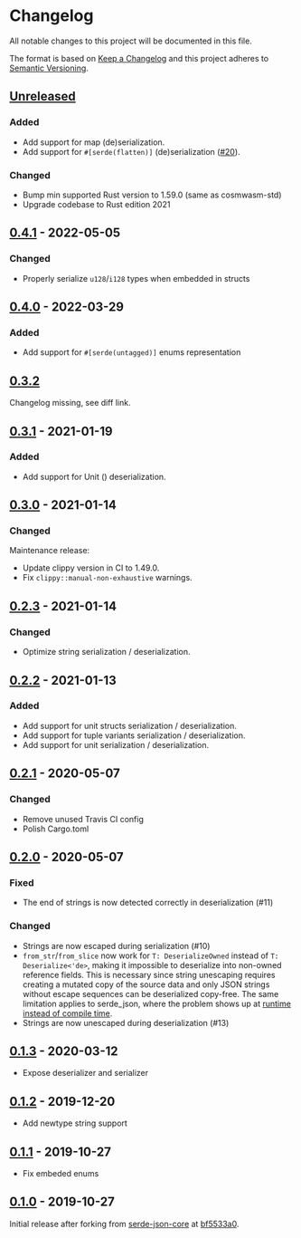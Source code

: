 # Changelog

All notable changes to this project will be documented in this file.

The format is based on [Keep a Changelog](http://keepachangelog.com/) and this
project adheres to [Semantic Versioning](http://semver.org/).

## [Unreleased]

### Added

- Add support for map (de)serialization.
- Add support for `#[serde(flatten)]` (de)serialization ([#20]).

[#20]: https://github.com/CosmWasm/serde-json-wasm/issues/20

### Changed

- Bump min supported Rust version to 1.59.0 (same as cosmwasm-std)
- Upgrade codebase to Rust edition 2021

## [0.4.1] - 2022-05-05

### Changed

- Properly serialize `u128`/`i128` types when embedded in structs

## [0.4.0] - 2022-03-29

### Added

- Add support for `#[serde(untagged)]` enums representation

## [0.3.2]

Changelog missing, see diff link.

## [0.3.1] - 2021-01-19

### Added

- Add support for Unit () deserialization.

## [0.3.0] - 2021-01-14

### Changed

Maintenance release:

- Update clippy version in CI to 1.49.0.
- Fix `clippy::manual-non-exhaustive` warnings.

## [0.2.3] - 2021-01-14

### Changed

- Optimize string serialization / deserialization.

## [0.2.2] - 2021-01-13

### Added

- Add support for unit structs serialization / deserialization.
- Add support for tuple variants serialization / deserialization.
- Add support for unit serialization / deserialization.

## [0.2.1] - 2020-05-07

### Changed

- Remove unused Travis CI config
- Polish Cargo.toml

## [0.2.0] - 2020-05-07

### Fixed

- The end of strings is now detected correctly in deserialization (#11)

### Changed

- Strings are now escaped during serialization (#10)
- `from_str`/`from_slice` now work for `T: DeserializeOwned` instead of
  `T: Deserialize<'de>`, making it impossible to deserialize into non-owned
  reference fields. This is necessary since string unescaping requires creating
  a mutated copy of the source data and only JSON strings without escape
  sequences can be deserialized copy-free. The same limitation applies to
  serde_json, where the problem shows up at
  [runtime instead of compile time](https://github.com/serde-rs/json/issues/530).
- Strings are now unescaped during deserialization (#13)

## [0.1.3] - 2020-03-12

- Expose deserializer and serializer

## [0.1.2] - 2019-12-20

- Add newtype string support

## [0.1.1] - 2019-10-27

- Fix embeded enums

## [0.1.0] - 2019-10-27

Initial release after forking from
[serde-json-core](https://github.com/japaric/serde-json-core) at
[bf5533a0](https://github.com/japaric/serde-json-core/commit/bf5533a042a0).

[unreleased]: https://github.com/CosmWasm/serde-json-wasm/compare/v0.4.1...HEAD
[0.4.1]: https://github.com/CosmWasm/serde-json-wasm/compare/v0.4.0...v0.4.1
[0.4.0]: https://github.com/CosmWasm/serde-json-wasm/compare/v0.3.2...v0.4.0
[0.3.2]: https://github.com/CosmWasm/serde-json-wasm/compare/v0.3.1...v0.3.2
[0.3.1]: https://github.com/CosmWasm/serde-json-wasm/compare/v0.3.0...v0.3.1
[0.3.0]: https://github.com/CosmWasm/serde-json-wasm/compare/v0.2.3...v0.3.0
[0.2.3]: https://github.com/CosmWasm/serde-json-wasm/compare/v0.2.2...v0.2.3
[0.2.2]: https://github.com/CosmWasm/serde-json-wasm/compare/v0.2.1...v0.2.2
[0.2.1]: https://github.com/CosmWasm/serde-json-wasm/compare/v0.2.0...v0.2.1
[0.2.0]: https://github.com/CosmWasm/serde-json-wasm/compare/v0.1.3...v0.2.0
[0.1.3]: https://github.com/CosmWasm/serde-json-wasm/compare/v0.1.2...v0.1.3
[0.1.2]: https://github.com/CosmWasm/serde-json-wasm/compare/v0.1.1...v0.1.2
[0.1.1]: https://github.com/CosmWasm/serde-json-wasm/compare/v0.1.0...v0.1.1
[0.1.0]: https://github.com/CosmWasm/serde-json-wasm/tree/v0.1.0
